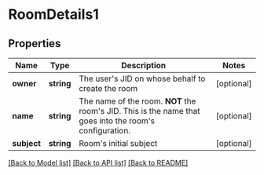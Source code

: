 # RoomDetails1

## Properties
Name | Type | Description | Notes
------------ | ------------- | ------------- | -------------
**owner** | **string** | The user&#39;s JID on whose behalf to create the room | [optional] 
**name** | **string** | The name of the room. **NOT** the room&#39;s JID. This is the name that goes into the room&#39;s configuration. | [optional] 
**subject** | **string** | Room&#39;s initial subject | [optional] 

[[Back to Model list]](../README.md#documentation-for-models) [[Back to API list]](../README.md#documentation-for-api-endpoints) [[Back to README]](../README.md)


